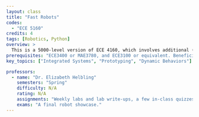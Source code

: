 ```yaml
---
layout: class
title: "Fast Robots"
codes:
  - "ECE 5160"
credits: 4
tags: [Robotics, Python]
overview: >
  This is a 5000-level version of ECE 4160, which involves additional (and more challenging) assignments in half the labs. The course focuses systems level design and implementation of fast and dynamic autonomous robots. Students will be able to design a fast autonomous car, explore dynamic behaviors, acting forces, sensors, and reactive control on an embedded processor, as well as some partial off-board computation. The course focuses on deriving design specifications from abstract problem descriptions and gaining familiarity with rapid prototyping techniques, system debugging, system evaluation, and online dissemination of work.
prerequisites: "ECE3400 or MAE3780, and ECE3100 or equivalent. Beneficial: ECE3140, MAE4180/CS3758/ECE4180, MAE4810, and CS4750/ECE4770/MAE4760."
key_topics: ["Integrated Systems", "Prototyping", "Dynamic Behaviors"]

professors:
  - name: "Dr. Elizabeth Helbling"
    semesters: "Spring"
    difficulty: N/A
    rating: N/A
    assignments: "Weekly labs and lab write-ups, a few in-class quizzes to ensure participation."
    exams: "A final robot showcase."
---
```

